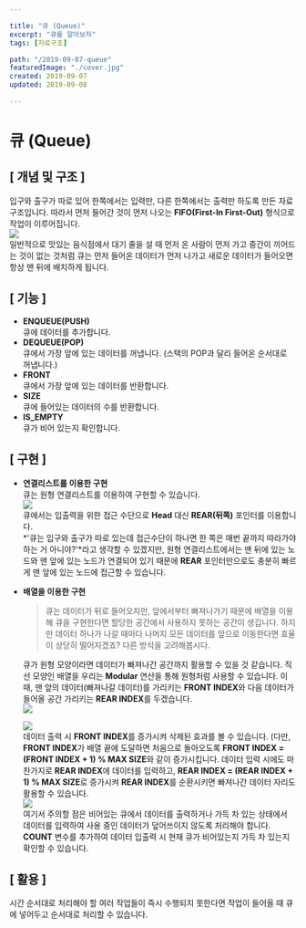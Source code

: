 ```yaml
---

title: "큐 (Queue)"
excerpt: "큐를 알아보자"
tags: [자료구조]

path: "/2019-09-07-queue"
featuredImage: "./cover.jpg"
created: 2019-09-07
updated: 2019-09-08

---
```


# 큐 (Queue)
## \[ 개념 및 구조 \]  
  입구와 출구가 따로 있어 한쪽에서는 입력만, 다른 한쪽에서는 출력만 하도록 만든 자료구조입니다. 따라서 먼저 들어간 것이 먼저 나오는 **FIFO(First-In First-Out)** 형식으로 작업이 이루어집니다.  
  ![]({{site.page_url}}/assets/img/queue_model.png)  
  일반적으로 맛있는 음식점에서 대기 줄을 설 때 먼저 온 사람이 먼저 가고 중간이 끼어드는 것이 없는 것처럼 큐는 먼저 들어온 데이터가 먼저 나가고 새로운 데이터가 들어오면 항상 맨 뒤에 배치하게 됩니다.  

## \[ 기능 \]  
  * **ENQUEUE(PUSH)**  
    큐에 데이터를 추가합니다.  
  * **DEQUEUE(POP)**  
    큐에서 가장 앞에 있는 데이터를 꺼냅니다. (스택의 POP과 달리 들어온 순서대로 꺼냅니다.)  
  * **FRONT**  
    큐에서 가장 앞에 있는 데이터를 반환합니다.  
  * **SIZE**  
    큐에 들어있는 데이터의 수를 반환합니다.  
  * **IS_EMPTY**  
    큐가 비어 있는지 확인합니다.  
    
## \[ 구현 \]  
* **연결리스트를 이용한 구현**  
  큐는 원형 연결리스트를 이용하여 구현할 수 있습니다.  
  ![]({{site.page_url}}/assets/img/queue_linked_list.png)  
  큐에서는 입출력을 위한 접근 수단으로 **Head** 대신 **REAR(뒤쪽)** 포인터를 이용합니다.  
  *'큐는 입구와 출구가 따로 있는데 접근수단이 하나면 한 쪽은 매번 끝까지 따라가야 하는 거 아니야?'*라고 생각할 수 있겠지만, 원형 연결리스트에서는 맨 뒤에 있는 노드와 맨 앞에 있는 노드가 연결되어 있기 때문에 **REAR** 포인터만으로도 충분히 빠르게 맨 앞에 있는 노드에 접근할 수 있습니다.  
  
* **배열을 이용한 구현**  
  > 큐는 데이터가 뒤로 들어오지만, 앞에서부터 빠져나가기 때문에 배열을 이용해 큐을 구현한다면 할당한 공간에서 사용하지 못하는 공간이 생깁니다. 하지만 데이터 하나가 나갈 때마다 나머지 모든 데이터를 앞으로 이동한다면 효율이 상당히 떨어지겠죠? 다른 방식을 고려해봅시다.  
  
  큐가 원형 모양이라면 데이터가 빠져나간 공간까지 활용할 수 있을 것 같습니다. 직선 모양인 배열을 우리는 **Modular** 연산을 통해 원형처럼 사용할 수 있습니다. 이때, 맨 앞의 데이터(빠져나갈 데이터)를 가리키는 **FRONT INDEX**와 다음 데이터가 들어올 공간 가리키는 **REAR INDEX**를 두겠습니다.  
  ![]({{site.page_url}}/assets/img/queue_array_circle.png)  
   
  ![]({{site.page_url}}/assets/img/queue_array.png)  
  데이터 출력 시 **FRONT INDEX**를 증가시켜 삭제된 효과를 볼 수 있습니다. (다만, **FRONT INDEX**가 배열 끝에 도달하면 처음으로 돌아오도록 **FRONT INDEX = (FRONT INDEX + 1) % MAX SIZE**와 같이 증가시킵니다. 
  데이터 입력 시에도 마찬가지로 **REAR INDEX**에 데이터를 입력하고, **REAR INDEX = (REAR INDEX + 1) % MAX SIZE**로 증가시켜 **REAR INDEX**를 순환시키면 빠져나간 데이터 자리도 활용할 수 있습니다.  
  ![]({{site.page_url}}/assets/img/queue_array_enqueue_dequeue.png)  
  여기서 주의할 점은 비어있는 큐에서 데이터를 출력하거나 가득 차 있는 상태에서 데이터를 입력하여 사용 중인 데이터가 덮어쓰이지 않도록 처리해야 합니다. **COUNT** 변수를 추가하여 데이터 입출력 시 현재 큐가 비어있는지 가득 차 있는지 확인할 수 있습니다.  

## \[ 활용 \]  
  시간 순서대로 처리해야 할 여러 작업들이 즉시 수행되지 못한다면 작업이 들어올 때 큐에 넣어두고 순서대로 처리할 수 있습니다.  